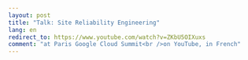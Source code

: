 ```yaml
---
layout: post
title: "Talk: Site Reliability Engineering"
lang: en
redirect_to: https://www.youtube.com/watch?v=ZKbU5OIXuxs
comment: "at Paris Google Cloud Summit<br />on YouTube, in French"
---
```

